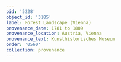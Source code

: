 ```yaml
---
pid: '5228'
object_id: '3185'
label: Forest Landscape (Vienna)
provenance_date: 1781 to 1809
provenance_location: Austria, Vienna
provenance_text: Kunsthistorisches Museum
order: '0560'
collection: provenance
---
```

